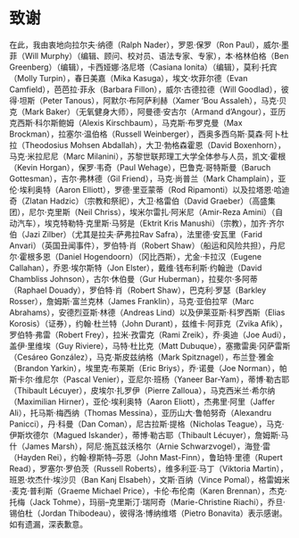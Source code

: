 # 致谢

在此，我由衷地向拉尔夫·纳德（Ralph Nader），罗恩·保罗（Ron Paul），威尔·墨菲（Will Murphy）（编辑、顾问、校对员、语法专家、专家），本·格林伯格（Ben Greenberg）（编辑），卡西娅娜·洛尼塔（Casiana Ionita）（编辑），莫利·托宾（Molly Turpin），春日美嘉（Mika Kasuga），埃文·坎菲尔德（Evan Camfield），芭芭拉·菲永（Barbara Fillon），威尔·古德拉德（Will Goodlad），彼得·坦斯（Peter Tanous），阿默尔·布阿萨利赫（Xamer ‘Bou Assaleh），马克·贝克（Mark Baker）（无氧健身大师），阿曼德·安古尔（Armand d’Angour），亚历克西斯·科尔斯鲍姆（Alexis Kirschbaum），马克斯·布罗克曼（Max Brockman），拉塞尔·温伯格（Russell Weinberger），西奥多西乌斯·莫森·阿卜杜拉（Theodosius Mohsen Abdallah），大卫·勃格森霍恩（David Boxenhorn），马克·米拉尼尼（Marc Milanini），苏黎世联邦理工大学全体参与人员，凯文·霍根（Kevin Horgan），保罗·韦奇（Paul Wehage），巴鲁克·哥特斯曼（Baruch Gottesman），吉尔·弗林德（Gil Friend），马克·尚普兰（Mark Champlain），亚伦·埃利奥特（Aaron Elliott），罗德·里亚蒙蒂（Rod Ripamonti）以及拉塔恩·哈迪奇（Zlatan Hadzic）（宗教和祭祀），大卫·格雷伯（David Graeber）（高盛集团），尼尔·克里斯（Neil Chriss），埃米尔雷扎·阿米尼（Amir-Reza Amini）（自动汽车），埃克特勒特·克里斯·马努是（Ektrit Kris Manushi）（宗教），加齐·齐尔伯（Jazi Zilber）（尤其是拉夫·萨弗拉Rav Safra），法里德·安瓦里（Farid Anvari）（英国丑闻事件），罗伯特·肖（Robert Shaw）（船运和风险共担），丹尼尔·霍根多恩（Daniel Hogendoorn）（冈比西斯），尤金·卡拉汉（Eugene Callahan），乔恩·埃尔斯特（Jon Elster），戴维·钱布利斯·约翰逊（David Chambliss Johnson），古尔·休伯曼（Gur Huberman），拉斐尔·多阿蒂（Raphael Douady），罗伯特·肖（Robert Shaw），巴克利·罗瑟（Barkley Rosser），詹姆斯·富兰克林（James Franklin），马克·亚伯拉罕（Marc Abrahams），安德烈亚斯·林德（Andreas Lind）以及伊莱亚斯·科罗西斯（Elias Korosis）（证券），约翰·杜兰特（John Durant），兹维卡·阿菲克（Zvika Afik），罗伯特·弗雷（Robert Frey），拉米·孜雷克（Rami Zreik），乔·奥迪（Joe Audi），盖伊·里维埃（Guy Riviere），马特·杜比克（Matt Dubuque），塞撒雷奥·冈萨雷斯（Cesáreo González），马克·斯皮兹纳格（Mark Spitznagel），布兰登·雅金（Brandon Yarkin），埃里克·布莱斯（Eric Briys），乔·诺曼（Joe Norman），帕斯卡尔·维尼尔（Pascal Venier），亚尼尔·班杨（Yaneer Bar-Yam），蒂博·勒古耶（Thibault Lécuyer），皮埃尔·扎罗伊（Pierre Zalloua），马克西米兰·希尔纳（Maximilian Hirner），亚伦·埃利奥特（Aaron Eliott），杰弗里·阿里（Jaffer Ali），托马斯·梅西纳（Thomas Messina），亚历山大·鲁帕努奇（Alexandru Panicci），丹·科曼（Dan Coman），尼古拉斯·提格（Nicholas Teague），马克·伊斯坎德尔（Magued Iskander），蒂博·勒古耶（Thibault Lécuyer），詹姆斯·马什（James Marsh），阿尼·施瓦兹沃格尔（Arnie Schwarzvogel），海登·雷（Hayden Rei），约翰·穆斯特–芬恩（John Mast-Finn），鲁珀特·里德（Rupert Read），罗塞尔·罗伯茨（Russell Roberts），维多利亚·马丁（Viktoria Martin），班恩·坎杰什·埃沙贝（Ban Kanj Elsabeh），文斯·百纳（Vince Pomal），格雷姆米·麦克·普利斯（Graeme Michael Price），卡伦·布伦南（Karen Brennan），杰克·托梅（Jack Tohme），玛丽–克里斯汀·瑞阿奇（Marie-Christine Riachi），乔旦·锡伯杜（Jordan Thibodeau），彼得洛·博纳维塔（Pietro Bonavita）表示感谢。如有遗漏，深表歉意。
